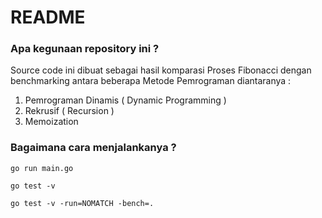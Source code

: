 # README #

### Apa kegunaan repository ini ? ###

Source code ini dibuat sebagai hasil komparasi Proses Fibonacci dengan benchmarking antara beberapa Metode Pemrograman diantaranya :
1. Pemrograman Dinamis ( Dynamic Programming )
2. Rekrusif ( Recursion )
3. Memoization 

### Bagaimana cara menjalankanya ? ###

`go run main.go`

`go test -v`

`go test -v -run=NOMATCH -bench=.`
